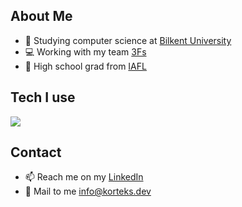 <!--
**anndimor/anndimor** is a ✨ _special_ ✨ repository because its `README.md` (this file) appears on your GitHub profile.

Here are some ideas to get you started:

-->
## About Me
- 🏫 Studying computer science at <a href="https://w3.bilkent.edu.tr/bilkent/" target="_blank">Bilkent University</a>
- 💻 Working with my team <a href="https://github.com/3f-s" target="_blank">3Fs</a>
- 🎒 High school grad from <a href="https://iafl.meb.k12.tr/" target="_blank">IAFL</a>
## Tech I use
<img src="https://skillicons.dev/icons?i=html,css,js,ts,react,nextjs,scss,c,cpp,python,nodejs,electron,express,firebase,aws,replit,vercel,vscode,visualstudio,postman,mongodb,postgres,git,figma" />

## Contact
- 📫 Reach me on my <a href="https://www.linkedin.com/in/furkan-morkoc-83181a1b8/">LinkedIn</a>
- 📧 Mail to me <a href="mailto:info@korteks.dev">info@korteks.dev</a>
<!--
### 🎉🔗 Check out our new project <a href="https://korteks.dev" target="_blank">KORTEKS</a>!

-->
